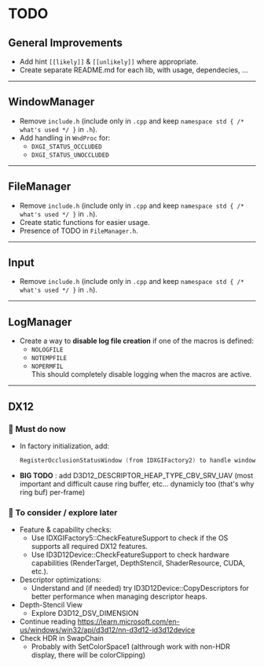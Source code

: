 # TODO

## General Improvements
- Add hint `[[likely]]` & `[[unlikely]]` where appropriate.
- Create separate README.md for each lib, with usage, dependecies, ...
---

## WindowManager
- Remove `include.h` (include only in `.cpp` and keep `namespace std { /* what's used */ }` in `.h`).  
- Add handling in `WndProc` for:
  - `DXGI_STATUS_OCCLUDED`
  - `DXGI_STATUS_UNOCCLUDED`

---

## FileManager
- Remove `include.h` (include only in `.cpp` and keep `namespace std { /* what's used */ }` in `.h`).  
- Create static functions for easier usage.  
- Presence of TODO in `FileManager.h`.

---

## Input
- Remove `include.h` (include only in `.cpp` and keep `namespace std { /* what's used */ }` in `.h`).

---

## LogManager
- Create a way to **disable log file creation** if one of the macros is defined:  
  - `NOLOGFILE`  
  - `NOTEMPFILE`  
  - `NOPERMFIL`  
 This should completely disable logging when the macros are active.

---

## DX12

### 🔹 Must do now
- In factory initialization, add:
  ```cpp
  RegisterOcclusionStatusWindow (from IDXGIFactory2) to handle window occlusion status.
- **BIG TODO** : add D3D12_DESCRIPTOR_HEAP_TYPE_CBV_SRV_UAV (most important and difficult cause ring buffer, etc... dynamicly too (that's why ring buf) per-frame)
### 🔹 To consider / explore later

 - Feature & capability checks:
   - Use IDXGIFactory5::CheckFeatureSupport to check if the OS supports all required DX12 features.
   - Use ID3D12Device::CheckFeatureSupport to check hardware capabilities (RenderTarget, DepthStencil, ShaderResource, CUDA, etc.).
  - Descriptor optimizations:
    - Understand and (if needed) try ID3D12Device::CopyDescriptors for better performance when managing descriptor heaps.
  - Depth-Stencil View
    - Explore D3D12_DSV_DIMENSION 
  - Continue reading https://learn.microsoft.com/en-us/windows/win32/api/d3d12/nn-d3d12-id3d12device
 - Check HDR in SwapChain
   - Probably with SetColorSpace1 (althrough work with non-HDR display, there will be colorClipping)
